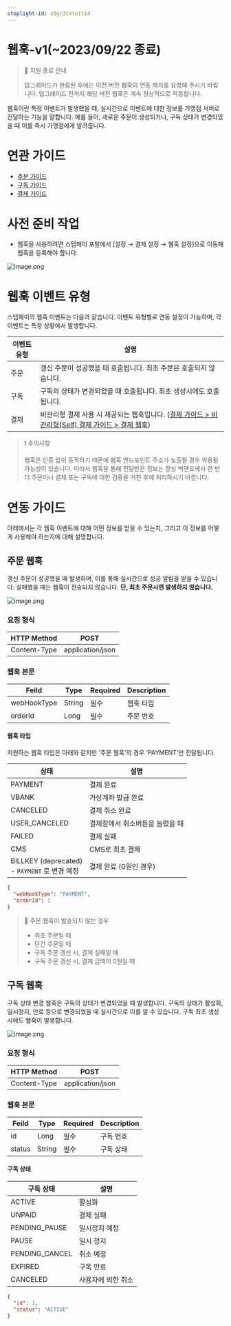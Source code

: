 ```yaml
---
stoplight-id: x8gr3txteit14
---
```


# 웹훅-v1(~2023/09/22 종료)

> 📢 지원 종료 안내
> 
> 업그레이드가 완료된 후에는 이전 버전 웹훅의 연동 해지를 요청해 주시기 바랍니다. 업그레이드 전까지 해당 버전 웹훅은 계속 정상적으로 작동합니다.

웹훅이란 특정 이벤트가 발생했을 때, 실시간으로 이벤트에 대한 정보를 가맹점 서버로 전달하는 기능을 말합니다. 예를 들어, 새로운 주문이 생성되거나, 구독 상태가 변경되었을 때 이를 즉시 가맹점에게 알려줍니다.

# 연관 가이드

- [주문 가이드](https://docs.steppay.kr/docs/%EC%A3%BC%EB%AC%B8-%EA%B0%80%EC%9D%B4%EB%93%9C)
- [구독 가이드](https://docs.steppay.kr/docs/%EA%B5%AC%EB%8F%85-%EA%B0%80%EC%9D%B4%EB%93%9C)
- [결제 가이드](https://docs.steppay.kr/docs/%EA%B2%B0%EC%A0%9C-%EA%B0%80%EC%9D%B4%EB%93%9C)

# 사전 준비 작업

- 웹훅을 사용하려면 스텝페이 포탈에서 [설정 → 결제 설정 → 웹훅 설정]으로 이동해 웹훅을 등록해야 합니다.

![image.png](../assets/images/image-2.png)

# 웹훅 이벤트 유형

스텝페이의 웹훅 이벤트는 다음과 같습니다. 이벤트 유형별로 연동 설정이 가능하며, 각 이벤트는 특정 상황에서 발생합니다.

| 이벤트 유형 | 설명                                                                                                                                                                                               |
| ------ | ------------------------------------------------------------------------------------------------------------------------------------------------------------------------------------------------ |
| 주문     | 갱신 주문이 성공했을 때 호출됩니다. 최초 주문은 호출되지 않습니다.                                                                                                                                                           |
| 구독     | 구독의 상태가 변경되었을 때 호출됩니다. 최초 생성시에도 호출됩니다.                                                                                                                                                           |
| 결제     | 비관리형 결제 사용 시 제공되는 웹훅입니다.  ([결제 가이드 > 비관리형(Self) 결제 가이드 > 결제 웹훅](https://docs.steppay.kr/docs/%EB%B9%84%EA%B4%80%EB%A6%AC%ED%98%95self-%EA%B2%B0%EC%A0%9C#%EA%B2%B0%EC%A0%9C-%EC%9B%B9%ED%9B%85)) |

> ❗️ 주의사항
> 
> 웹훅은 인증 없이 동작하기 때문에 웹훅 엔드포인트 주소가 노출될 경우 악용될 가능성이 있습니다. 따라서 웹훅을 통해 전달받은 정보는 항상 백엔드에서 한 번 더 주문이나 결제 또는 구독에 대한 검증을 거친 후에 처리하시기 바랍니다.

# 연동 가이드

아래에서는 각 웹훅 이벤트에 대해 어떤 정보를 받을 수 있는지, 그리고 이 정보를 어떻게 사용해야 하는지에 대해 설명합니다.

## 주문 웹훅

갱신 주문이 성공했을 때 발생하며, 이를 통해 실시간으로 성공 알림을 받을 수 있습니다. 실패했을 때는 웹훅이 전송되지 않습니다. **단, 최초 주문시엔 발생하지 않습니다.**

![image.png](../assets/images/image-3.png)

### 요청 형식

| HTTP Method  | POST             |
| ------------ | ---------------- |
| Content-Type | application/json |

### 웹훅 본문

| Feild       | Type   | Required | Description |
| ----------- | ------ | -------- | ----------- |
| webHookType | String | 필수       | 웹훅 타입       |
| orderId     | Long   | 필수       | 주문 번호       |

#### 웹훅 타입

지원하는 웹훅 타입은 아래와 같지만 '주문 웹훅'의 경우 'PAYMENT'만 전달됩니다.

|상태|설명|
|----|----|
|PAYMENT|결제 완료|
|VBANK|가상계좌 발급 완료|
|CANCELED|결제 취소 완료|
|USER_CANCELED|결제창에서 취소버튼을 눌렀을 때|
|FAILED|결제 실패|
|CMS|CMS로 최초 결제|
|BILLKEY (deprecated) <br/> - `PAYMENT` 로 변경 예정|결제 완료 (0원인 경우)|


```json
{
  "webHookType": "PAYMENT",
  "orderId": 1
}
```

> 📘 주문 웹훅이 발송되지 않는 경우
> 
> - 최초 주문일 때
> - 단건 주문일 때
> - 구독 주문 갱신 시, 결제 실패일 때
> - 구독 주문 갱신 시, 결제 금액이 0원일 때

## 구독 웹훅

구독 상태 변경 웹훅은 구독의 상태가 변경되었을 때 발생합니다. 구독의 상태가 활성화, 일시정지, 만료 등으로 변경되었을 때 실시간으로 이를 알 수 있습니다. 구독 최초 생성 시에도 웹훅이 발생합니다.

![image.png](../assets/images/image-4.png)

### 요청 형식

| HTTP Method  | POST             |
| ------------ | ---------------- |
| Content-Type | application/json |

### 웹훅 본문

| Feild  | Type   | Required | Description |
| ------ | ------ | -------- | ----------- |
| id     | Long   | 필수       | 구독 번호       |
| status | String | 필수       | 구독 상태       |

#### 구독 상태

| 구독 상태          | 설명         |
| -------------- | ---------- |
| ACTIVE         | 활성화        |
| UNPAID         | 결제 실패      |
| PENDING_PAUSE  | 일시정지 예정    |
| PAUSE          | 일시 정지      |
| PENDING_CANCEL | 취소 예정      |
| EXPIRED        | 구독 만료      |
| CANCELED       | 사용자에 의한 취소 |

```json
{
  "id": 1,
  "status": "ACTIVE"
}
```